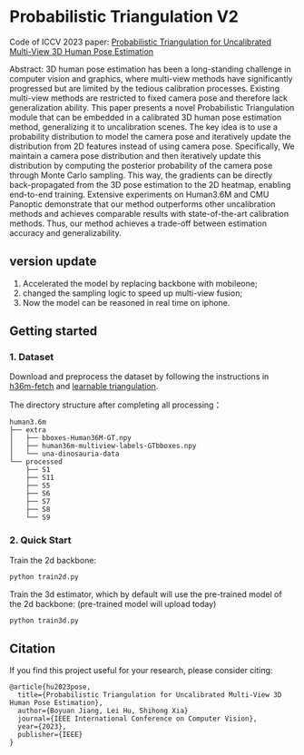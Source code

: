 # Probabilistic Triangulation V2

Code of ICCV 2023 paper: [Probabilistic Triangulation for Uncalibrated Multi-View 3D Human Pose Estimation](https://arxiv.org/abs/2309.04756)

Abstract: 3D human pose estimation has been a long-standing challenge in computer vision and graphics, where multi-view methods have significantly progressed but are limited by the tedious calibration processes. Existing multi-view methods are restricted to fixed camera pose and therefore lack generalization ability. This paper presents a novel Probabilistic Triangulation module that can be embedded in a calibrated 3D human pose estimation method, generalizing it to uncalibration scenes. The key idea is to use a probability distribution to model the camera pose and iteratively update the distribution from 2D features instead of using camera pose. Specifically, We maintain a camera pose distribution and then iteratively update this distribution by computing the posterior probability of the camera pose through Monte Carlo sampling. This way, the gradients can be directly back-propagated from the 3D pose estimation to the 2D heatmap, enabling end-to-end training. Extensive experiments on Human3.6M and CMU Panoptic demonstrate that our method outperforms other uncalibration methods and achieves comparable results with state-of-the-art calibration methods. Thus, our method achieves a trade-off between estimation accuracy and generalizability.

## version update
1. Accelerated the model by replacing backbone with mobileone;
2. changed the sampling logic to speed up multi-view fusion;
3. Now the model can be reasoned in real time on iphone.

## Getting started

### 1. Dataset

Download and preprocess the dataset by following the instructions in [h36m-fetch](https://github.com/anibali/h36m-fetch) and [learnable triangulation](https://github.com/karfly/learnable-triangulation-pytorch).

The directory structure after completing all processing：

```
human3.6m
├── extra
│   ├── bboxes-Human36M-GT.npy
│   ├── human36m-multiview-labels-GTbboxes.npy
│   └── una-dinosauria-data
└── processed
    ├── S1
    ├── S11
    ├── S5
    ├── S6
    ├── S7
    ├── S8
    └── S9
```

### 2. Quick Start

Train the 2d backbone:

```python
python train2d.py
```

Train the 3d estimator, which by default will use the pre-trained model of the 2d backbone:
(pre-trained model will upload today)

```python
python train3d.py
```



## Citation

If you find this project useful for your research, please consider citing:

```
@article{hu2023pose,
  title={Probabilistic Triangulation for Uncalibrated Multi-View 3D Human Pose Estimation},
  author={Boyuan Jiang, Lei Hu, Shihong Xia}
  journal={IEEE International Conference on Computer Vision},
  year={2023},
  publisher={IEEE}
}
```
